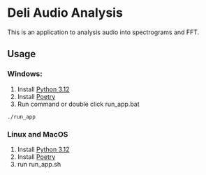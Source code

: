 # Deli Audio Analysis
This is an application to analysis audio into spectrograms and FFT.

## Usage
### Windows:

1. Install [Python 3.12](https://www.python.org/downloads/release/python-3129/)
1. Install [Poetry](https://python-poetry.org/docs/#installation)
1. Run command or double click run_app.bat
```
./run_app
```
### Linux and MacOS
1. Install [Python 3.12](https://www.python.org/downloads/release/python-3129/)
1. Install [Poetry](https://python-poetry.org/docs/#installation)
1. run run_app.sh
